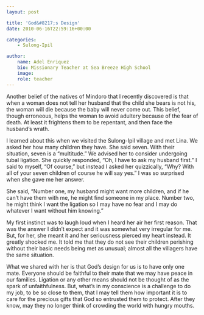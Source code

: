 ```yaml
---
layout: post

title: 'God&#8217;s Design'
date: 2010-06-16T22:59:16+00:00

categories:
    - Sulong-Ipil

author:
    name: Adel Enriquez
    bio: Missionary Teacher at Sea Breeze High School
    image:
    role: teacher
---
```


Another belief of the natives of Mindoro that I recently discovered is that when a woman does not tell her husband that the child she bears is not his, the woman will die because the baby will never come out. This belief, though erroneous, helps the woman to avoid adultery because of the fear of death. At least it frightens them to be repentant, and then face the husband’s wrath.

I learned about this when we visited the Sulong-Ipil village and met Lina. We asked her how many children they have. She said seven. With their situation, seven is a “multitude.” We advised her to consider undergoing tubal ligation. She quickly responded, “Oh, I have to ask my husband first.” I said to myself, “Of course,” but instead I asked her quizzically, “Why? With all of your seven children of course he will say yes.” I was so surprised when she gave me her answer.

She said, “Number one, my husband might want more children, and if he can’t have them with me, he might find someone in my place. Number two, he might think I want the ligation so I may have no fear and I may do whatever I want without him knowing.”

My first instinct was to laugh loud when I heard her air her first reason. That was the answer I didn’t expect and it was somewhat very irregular for me. But, for her, she meant it and her seriousness pierced my heart instead. It greatly shocked me. It told me that they do not see their children perishing without their basic needs being met as unusual; almost all the villagers have the same situation. 

What we shared with her is that God’s design for us is to have only one mate. Everyone should be faithful to their mate that we may have peace in our families. Ligation or any other means should not be thought of as the spark of unfaithfulness. But, what’s in my conscience is a challenge to do my job, to be so close to them, that I may tell them how important it is to care for the precious gifts that God so entrusted them to protect. After they know, may they no longer think of crowding the world with hungry mouths.
